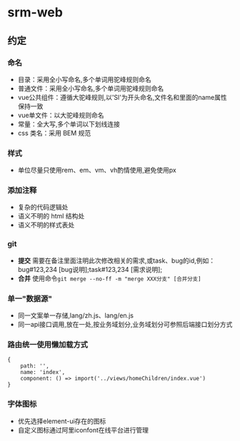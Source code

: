 # srm-web
## 约定 

### 命名
- 目录：采用全小写命名,多个单词用驼峰规则命名
- 普通文件：采用全小写命名,多个单词用驼峰规则命名
- vue公共组件：遵循大驼峰规则,以'Sl'为开头命名,文件名和里面的name属性保持一致
- vue单文件：以大驼峰规则命名
- 常量：全大写,多个单词以下划线连接
- css 类名：采用 BEM 规范


### 样式
- 单位尽量只使用rem、em、vm、vh酌情使用,避免使用px


### 添加注释
- 复杂的代码逻辑处
- 语义不明的 html 结构处
- 语义不明的样式表处


### git  
- **提交** 需要在备注里面注明此次修改相关的需求,或task、bug的id,例如：bug#123,234  [bug说明];task#123,234 [需求说明];
- **合并** 使用命令`git merge --no-ff -m "merge XXX分支" [合并分支]`


### 单一"数据源"
- 同一文案单一存储,lang/zh.js、lang/en.js
- 同一api接口调用,放在一处,按业务域划分,业务域划分可参照后端接口划分方式


### 路由统一使用懒加载方式
```
{
    path: '',
    name: 'index',
    component: () => import('../views/homeChildren/index.vue')
}
```


### 字体图标  
- 优先选择element-ui存在的图标  
- 自定义图标通过阿里iconfont在线平台进行管理  